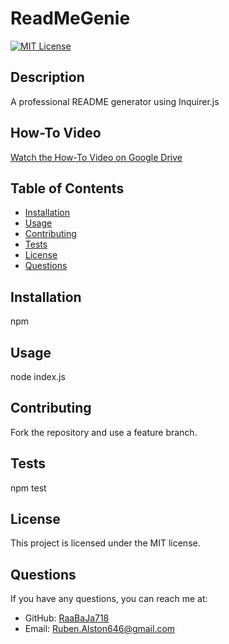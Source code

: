 # ReadMeGenie

[![MIT License](https://img.shields.io/badge/License-MIT-yellow.svg)](./LICENSE)

## Description

A professional README generator using Inquirer.js

## How-To Video

[Watch the How-To Video on Google Drive](https://drive.google.com/file/d/1AwlFiG0iXX1m2-xs_sr2PaB5dPosDKyX/view)


## Table of Contents

- [Installation](#installation)
- [Usage](#usage)
- [Contributing](#contributing)
- [Tests](#tests)
- [License](#license)
- [Questions](#questions)

## Installation

npm

## Usage

node index.js

## Contributing

Fork the repository and use a feature branch.

## Tests

npm test

## License

This project is licensed under the MIT license.

## Questions

If you have any questions, you can reach me at:

- GitHub: [RaaBaJa718](https://github.com/RaaBaaJaa718)
- Email: Ruben.Alston646@gmail.com
